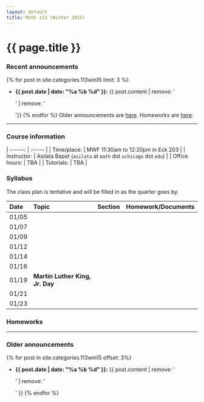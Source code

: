 ```yaml
---
layout: default
title: Math 113 (Winter 2015)
---
```



# {{ page.title }}

### Recent announcements
{% for post in site.categories.113win15 limit: 3 %}
* **{{ post.date | date: "%a %b %d" }}:** {{ post.content | remove: '<p>' | remove: '</p>'}}
{% endfor %}
Older announcements are [here](#older-announcements). Homeworks are [here](#homeworks).

----

### Course information

<div class="infotable">

| ------:       | :-----                                                       |
| Time/place:   | MWF 11:30am to 12:20pm in Eck 203                            |
| Instructor:   | Asilata Bapat (`asilata` at `math` dot `uchicago` dot `edu`) |
| Office hours: | TBA                                                          |
| Tutorials:    | TBA                                                          |

[ms]: https://maps.uchicago.edu/?location=Math-Stat+Building

</div>

### Syllabus
The class plan is tentative and will be filled in as the quarter goes by. 

<div class="classplan">

| Date  | Topic                           | Section | Homework/Documents |
| :---  | :---                            | :---    | :---               |
| 01/05 |                                 |         |                    |
| 01/07 |                                 |         |                    |
| 01/09 |                                 |         |                    |
| 01/12 |                                 |         |                    |
| 01/14 |                                 |         |                    |
| 01/16 |                                 |         |                    |
| 01/19 | **Martin Luther King, Jr. Day** |         |                    |
| 01/21 |                                 |         |                    |
| 01/23 |                                 |         |                    |

</div>

### Homeworks

----
### Older announcements
{% for post in site.categories.113win15 offset: 3%}
* **{{ post.date | date: "%a %b %d" }}:** {{ post.content | remove: '<p>' | remove: '</p>' }}
{% endfor %}
